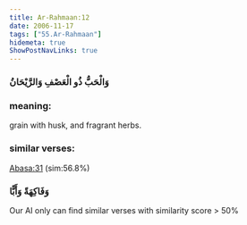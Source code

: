 ```yaml
---
title: Ar-Rahmaan:12
date: 2006-11-17
tags: ["55.Ar-Rahmaan"]
hidemeta: true 
ShowPostNavLinks: true 
---
```

### وَالْحَبُّ ذُو الْعَصْفِ وَالرَّيْحَانُ
### meaning: 
grain with husk, and fragrant herbs.
### similar verses: 

[Abasa:31](/80/31) (sim:56.8%)

### وَفَاكِهَةً وَأَبًّا

Our AI only can find similar verses with similarity score > 50% 



